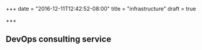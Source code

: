 +++
date = "2016-12-11T12:42:52-08:00"
title = "infrastructure"
draft = true

+++

## DevOps consulting service
